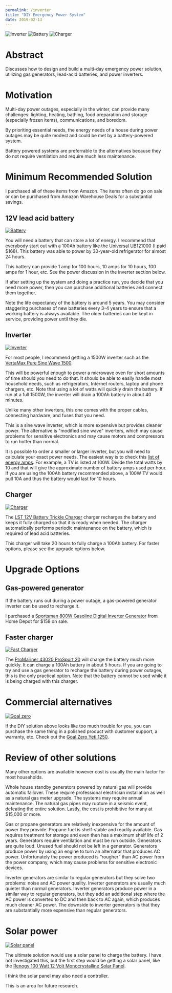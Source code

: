 ```yaml
---
permalink: /inverter
title: "DIY Emergency Power System"
date: 2019-02-13
---
```


![Inverter](https://ws-na.amazon-adsystem.com/widgets/q?_encoding=UTF8&ASIN=B06XPRJ1HB&Format=_SL160_&ID=AsinImage&MarketPlace=US&ServiceVersion=20070822&WS=1&tag=prestoschoice-20&language=en_US)
![Battery](https://ws-na.amazon-adsystem.com/widgets/q?_encoding=UTF8&ASIN=B00S1RT58C&Format=_SL160_&ID=AsinImage&MarketPlace=US&ServiceVersion=20070822&WS=1&tag=prestoschoice-20&language=en_US)
![Charger](https://ws-na.amazon-adsystem.com/widgets/q?_encoding=UTF8&ASIN=B07CZ7KWP3&Format=_SL160_&ID=AsinImage&MarketPlace=US&ServiceVersion=20070822&WS=1&tag=prestoschoice-20&language=en_US)

Abstract
========

Discusses how to design and build a multi-day emergency power solution, utilizing gas generators, lead-acid batteries, and power inverters.


Motivation
==========

Multi-day power outages, especially in the winter, can provide many challenges:
lighting, heating, bathing, food preparation and storage (especially frozen
items), communications, and boredom.

By prioriting essential needs, the energy needs of a house during power outages
may be quite modest and could be met by a battery-powered system.

Battery powered systems are preferrable to the alternatives because they do not
require ventilation and require much less maintenance.


Minimum Recommended Solution
============================

I purchased all of these items from Amazon. The items often do go on sale or
can be purchased from Amazon Warehouse Deals for a substantial savings.

12V lead acid battery
---------------------
[![Battery](https://ws-na.amazon-adsystem.com/widgets/q?_encoding=UTF8&ASIN=B00S1RT58C&Format=_SL160_&ID=AsinImage&MarketPlace=US&ServiceVersion=20070822&WS=1&tag=prestoschoice-20&language=en_US)](https://amzn.to/2N3NUUK)

You will need a battery that can store a lot of energy. I recommend that
everybody start out with a 100Ah battery like the [Universal
UB121000](https://amzn.to/2N3NUUK) (I paid $168). This battery was able to
power by 30-year-old refrigerator for almost 24 hours.

This battery can provide 1 amp for 100 hours, 10 amps for 10 hours, 100 amps
for 1 hour, etc. See the power discussion in the inverter section below.

If after setting up the system and doing a practice run, you decide that you
need more power, then you can purchase additional batteries and connect them
together.

Note the life expectancy of the battery is around 5 years. You may consider
staggering purchases of new batteries every 3-4 years to ensure that a working
battery is always available. The older batteries can be kept in service,
providing power until they die.

Inverter
--------
[![Inverter](https://ws-na.amazon-adsystem.com/widgets/q?_encoding=UTF8&ASIN=B06XPRJ1HB&Format=_SL160_&ID=AsinImage&MarketPlace=US&ServiceVersion=20070822&WS=1&tag=prestoschoice-20&language=en_US)](https://amzn.to/2BzfVih)

For most people, I recommend getting a 1500W inverter such as the [VertaMax
Pure Sine Wave 1500](https://amzn.to/2BzfVih).

This will be powerful enough to power a microwave oven for short amounts of
time should you need to do that. It should be able to easily handle most
household needs, such as refrigerators, Internet routers, laptop and phone
chargers, etc. Note that using a lot of watts will quickly drain the battery.
If run at a full 1500W, the inverter will drain a 100Ah battery in about 40
minutes.

Unlike many other inverters, this one comes with the proper cables, connecting
hardware, and fuses that you need.

This is a sine wave inverter, which is more expensive but provides cleaner
power. The alternative is "modified sine wave" inverters, which may cause
problems for sensitive electronics and may cause motors and compressors to run
hotter than normal.

It is possible to order a smaller or larger inverter, but you will need to
calculate your exact power needs. The easiest way is to check this [list of
energy
amps](https://www.metrosolarmatics.com/applliance-wattsamps-calculator.html).
For example, a TV is listed at 100W. Divide the total watts by 10 and that will
give the approximate number of battery amps used per hour. If you are using the
100Ah battery recommended above, a 100W TV would pull 10A and thus the battery
would last for 10 hours.

Charger
-------
[![Charger](https://ws-na.amazon-adsystem.com/widgets/q?_encoding=UTF8&ASIN=B07CZ7KWP3&Format=_SL160_&ID=AsinImage&MarketPlace=US&ServiceVersion=20070822&WS=1&tag=prestoschoice-20&language=en_US)](https://amzn.to/2N2VChP)

The [LST 12V Battery Trickle Charger](https://amzn.to/2N2VChP) charger
recharges the battery and keeps it fully charged so that it is ready when
needed. The charger automatically performs periodic maintenance on the battery,
which is required of lead acid batteries.

This charger will take 20 hours to fully charge a 100Ah battery. For faster
options, please see the upgrade options below.


Upgrade Options
===============

Gas-powered generator
---------------------
If the battery runs out during a power outage, a gas-powered generator inverter
can be used to recharge it.

I purchased a [Sportsman 800W Gasoline Digital Inverter
Generator](https://www.homedepot.com/p/Sportsman-1-000-800-Watt-Gasoline-Powered-Digital-Inverter-Generator-802085/300792167)
from Home Depot for $158 on sale.

Faster charger
--------------
[![Fast Charger](https://ws-na.amazon-adsystem.com/widgets/q?_encoding=UTF8&ASIN=B00F5EBS66&Format=_SL160_&ID=AsinImage&MarketPlace=US&ServiceVersion=20070822&WS=1&tag=prestoschoice-20&language=en_US)](https://amzn.to/2Go5lPh)

The [ProMariner 43020 ProSport 20](https://amzn.to/2Go5lPh) will charge the
battery much more quickly. It can charge a 100Ah battery in about 5 hours. If
you are going to try and use a gas generator to recharge the battery during
power outages, this is the only practical option. Note that the battery cannot
be used while it is being charged with this charger.


Commercial alternatives
=======================
[![Goal zero](https://ws-na.amazon-adsystem.com/widgets/q?_encoding=UTF8&ASIN=B007Q23YC6&Format=_SL160_&ID=AsinImage&MarketPlace=US&ServiceVersion=20070822&WS=1&tag=prestoschoice-20&language=en_US)](https://amzn.to/2TPcH1g)

If the DIY solution above looks like too much trouble for you, you can purchase the same thing in a polished product with customer support, a warranty, etc. Check out the [Goal Zero Yeti 1250](https://amzn.to/2TPcH1g).


Review of other solutions
=========================
Many other options are available however cost is usually the main factor for
most households.

Whole house standby generators powered by natural gas will provide automatic
failover. These require professional electrician installation as well as a
natural gas meter upgrade. The systems may require annual maintenance. The
natural gas pipes may rupture in a seismic event, defeating the entire
solution. Lastly, the cost is prohibitive for many at $15,000 or more.

Gas or propane generators are relatively inexpensive for the amount of power
they provide. Propane fuel is shelf-stable and readily available. Gas requires
treatment for storage and even then has a maximum shelf life of 2 years.
Generators require ventilation and must be run outside. Generators are quite
loud. Unused fuel should not be left in a generator. Generators produce power
by using an engine to turn an alternator that produces AC power. Unfortunately
the power produced is “rougher” than AC power from the power company, which may
cause problems for sensitive electronic devices.

Inverter generators are similar to regular generators but they solve two
problems: noise and AC power quality. Inverter generators are usually much
quieter than normal generators. Inverter generators produce power in a similar
way to regular generators, but they add an additional step where the AC power
is converted to DC and then back to AC again, which produces much cleaner AC
power. The downside to inverter generators is that they are substantially more
expensive than regular generators.

Solar power
===========
[![Solar panel](https://ws-na.amazon-adsystem.com/widgets/q?_encoding=UTF8&ASIN=B07GF5JY35&Format=_SL160_&ID=AsinImage&MarketPlace=US&ServiceVersion=20070822&WS=1&tag=prestoschoice-20&language=en_US)](https://amzn.to/2GEUIXL)

The ultimate solution would use a solar panel to charge the battery. I have not
investigated this, but the first step would be getting a solar panel, like the
[Renogy 100 Watt 12 Volt Monocrystalline Solar Panel](https://amzn.to/2GEUIXL).

I think the solar panel may also need a controller.

This is an area for future research.
